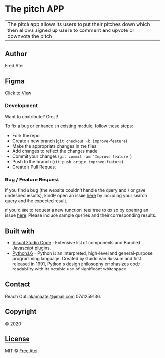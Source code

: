 # The pitch APP
<table>
<tr>
<td>
The pitch app allows its users to put their pitches down which then allows signed up users to comment and upvote or downvote the pitch 
</td>
</tr>
</table>

## Author
Fred Atei

## Figma

[Click to View]()

### Development
Want to contribute? Great!

To fix a bug or enhance an existing module, follow these steps:

- Fork the repo
- Create a new branch (`git checkout -b improve-feature`)
- Make the appropriate changes in the files
- Add changes to reflect the changes made
- Commit your changes (`git commit -am 'Improve feature'`)
- Push to the branch (`git push origin improve-feature`)
- Create a Pull Request 

### Bug / Feature Request

If you find a bug (the website couldn't handle the query and / or gave undesired results), kindly open an issue [here](https://fredatei.github.io/Python3/issues/new) by including your search query and the expected result.

If you'd like to request a new function, feel free to do so by opening an issue [here](https://fredatei.github.io/Python3/issues/new). Please include sample queries and their corresponding results.


## Built with 

- [Visual Studio Code](https://code.visualstudio.com/) - Extensive list of components and  Bundled Javascript plugins.
- [Python3.6](https://www.python.org/) - Python is an interpreted, high-level and general-purpose programming language. Created by Guido van Rossum and first released in 1991, Python's design philosophy emphasizes code readability with its notable use of significant whitespace.

## Contact

Reach Out: akamaatei@gmail.com
           0741259136.   

## Copyright
© 2020

## [License](https://github.com/FredAtei/Python3/blob/master/LICENSE)

MIT © [Fred Atei ](https://github.com/FredAtei/Python3)